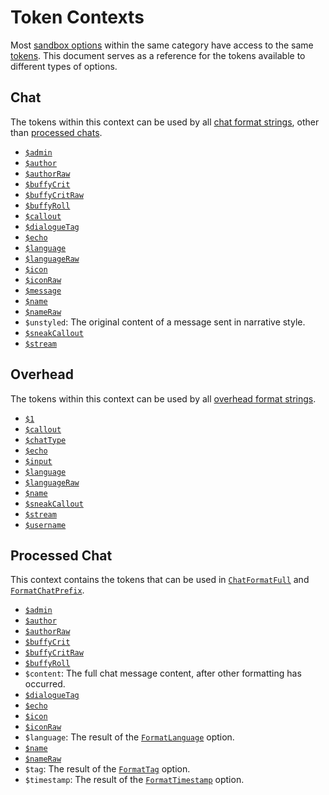 # Token Contexts

Most [sandbox options](../sandbox-options/index.md) within the same category have access to the same [tokens](../format-strings/tokens.md).
This document serves as a reference for the tokens available to different types of options.

## Chat

The tokens within this context can be used by all [chat format strings](../sandbox-options/chat-formats.md), other than [processed chats](#processed-chat).

- [`$admin`](../format-strings/tokens.md#admin)
- [`$author`](../format-strings/tokens.md#author)
- [`$authorRaw`](../format-strings/tokens.md#authorraw)
- [`$buffyCrit`](../format-strings/tokens.md#buffycrit)
- [`$buffyCritRaw`](../format-strings/tokens.md#buffycritraw)
- [`$buffyRoll`](../format-strings/tokens.md#buffyroll)
- [`$callout`](../format-strings/tokens.md#callout)
- [`$dialogueTag`](../format-strings/tokens.md#dialoguetag)
- [`$echo`](../format-strings/tokens.md#echo)
- [`$language`](../format-strings/tokens.md#language)
- [`$languageRaw`](../format-strings/tokens.md#languageraw)
- [`$icon`](../format-strings/tokens.md#icon)
- [`$iconRaw`](../format-strings/tokens.md#iconraw)
- [`$message`](../format-strings/tokens.md#message)
- [`$name`](../format-strings/tokens.md#name)
- [`$nameRaw`](../format-strings/tokens.md#nameraw)
- `$unstyled`: The original content of a message sent in narrative style.
- [`$sneakCallout`](../format-strings/tokens.md#sneakcallout)
- [`$stream`](../format-strings/tokens.md#stream)

## Overhead

The tokens within this context can be used by all [overhead format strings](../sandbox-options/overhead-formats.md).

- [`$1`](../format-strings/tokens.md#1)
- [`$callout`](../format-strings/tokens.md#callout)
- [`$chatType`](../format-strings/tokens.md#chattype)
- [`$echo`](../format-strings/tokens.md#echo)
- [`$input`](../format-strings/tokens.md#input)
- [`$language`](../format-strings/tokens.md#language)
- [`$languageRaw`](../format-strings/tokens.md#languageraw)
- [`$name`](../format-strings/tokens.md#name)
- [`$sneakCallout`](../format-strings/tokens.md#sneakcallout)
- [`$stream`](../format-strings/tokens.md#stream)
- [`$username`](../format-strings/tokens.md#username)


## Processed Chat

This context contains the tokens that can be used in [`ChatFormatFull`](../sandbox-options/chat-formats.md#chatformatfull) and [`FormatChatPrefix`](../sandbox-options/component-formats.md#formatchatprefix).

- [`$admin`](../format-strings/tokens.md#admin)
- [`$author`](../format-strings/tokens.md#author)
- [`$authorRaw`](../format-strings/tokens.md#authorraw)
- [`$buffyCrit`](../format-strings/tokens.md#buffycrit)
- [`$buffyCritRaw`](../format-strings/tokens.md#buffycritraw)
- [`$buffyRoll`](../format-strings/tokens.md#buffyroll)
- `$content`: The full chat message content, after other formatting has occurred.
- [`$dialogueTag`](../format-strings/tokens.md#dialoguetag)
- [`$echo`](../format-strings/tokens.md#echo)
- [`$icon`](../format-strings/tokens.md#icon)
- [`$iconRaw`](../format-strings/tokens.md#iconraw)
- `$language`: The result of the [`FormatLanguage`](../sandbox-options/component-formats.md#formatlanguage) option.
- [`$name`](../format-strings/tokens.md#name)
- [`$nameRaw`](../format-strings/tokens.md#nameraw)
- `$tag`: The result of the [`FormatTag`](../sandbox-options/component-formats.md#formattag) option.
- `$timestamp`: The result of the [`FormatTimestamp`](../sandbox-options/component-formats.md#formattimestamp) option.
